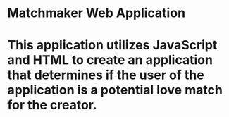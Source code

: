 # Matchmaker Web Application
#
# This application utilizes JavaScript and HTML to create an application that determines if the user of the application is a potential love match for the creator.
